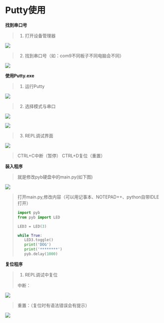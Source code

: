 # Putty使用

**找到串口号**

>1. 打开设备管理器
>

![](/pic/ch3/3.1.2/1.png)

>2. 找到串口号（如：com9不同板子不同电脑会不同）
>

![](/pic/ch3/3.1.2/2.png)

**使用Putty.exe**

>1. 运行Putty
>

![](/pic/ch3/3.1.2/3.png)

>2. 选择模式与串口
>

![](/pic/ch3/3.1.2/4.png)


![](/pic/ch3/3.1.2/5.png)

>3. REPL调试界面
>

![](/pic/ch3/3.1.2/6.png)

>   CTRL+C中断（暂停） CTRL+D复位（重置） 

**装入程序**

>就是修改pyb硬盘中的main.py(如下图)
>

![](/pic/ch3/3.1.2/7.png)

>打开main.py,修改内容（可以用记事本、NOTEPAD++、python自带IDLE打开）
>
>```python
>import pyb
>from pyb import LED
>
>LED3 = LED(3)
>
>while True:
>    LED3.toggle()
>    print('DOG')
>    print('********')
>    pyb.delay(1000)
>```

**复位程序**

>1. REPL调试中复位
>
>   中断：
>

![](/pic/ch3/3.1.2/8.png)

>   重置：（复位时有语法错误会有提示）
>

![](/pic/ch3/3.1.2/9.png)

